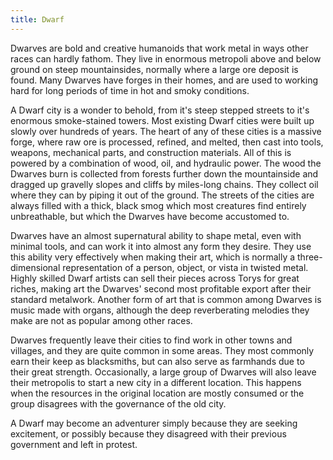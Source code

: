 ```yaml
---
title: Dwarf
---
```


Dwarves are bold and creative humanoids that work metal in ways other races can hardly fathom. They live in enormous metropoli above and below ground on steep mountainsides, normally where a large ore deposit is found. Many Dwarves have forges in their homes, and are used to working hard for long periods of time in hot and smoky conditions.

A Dwarf city is a wonder to behold, from it's steep stepped streets to it's enormous smoke-stained towers. Most existing Dwarf cities were built up slowly over hundreds of years. The heart of any of these cities is a massive forge, where raw ore is processed, refined, and melted, then cast into tools, weapons, mechanical parts, and construction materials. All of this is powered by a combination of wood, oil, and hydraulic power. The wood the Dwarves burn is collected from forests further down the mountainside and dragged up gravelly slopes and cliffs by miles-long chains. They collect oil where they can by piping it out of the ground. The streets of the cities are always filled with a thick, black smog which most creatures find entirely unbreathable, but which the Dwarves have become accustomed to.

Dwarves have an almost supernatural ability to shape metal, even with minimal tools, and can work it into almost any form they desire. They use this ability very effectively when making their art, which is normally a three-dimensional representation of a person, object, or vista in twisted metal. Highly skilled Dwarf artists can sell their pieces across Torys for great riches, making art the Dwarves' second most profitable export after their standard metalwork. Another form of art that is common among Dwarves is music made with organs, although the deep reverberating melodies they make are not as popular among other races.

Dwarves frequently leave their cities to find work in other towns and villages, and they are quite common in some areas. They most commonly earn their keep as blacksmiths, but can also serve as farmhands due to their great strength. Occasionally, a large group of Dwarves will also leave their metropolis to start a new city in a different location. This happens when the resources in the original location are mostly consumed or the group disagrees with the governance of the old city.

A Dwarf may become an adventurer simply because they are seeking excitement, or possibly because they disagreed with their previous government and left in protest.
